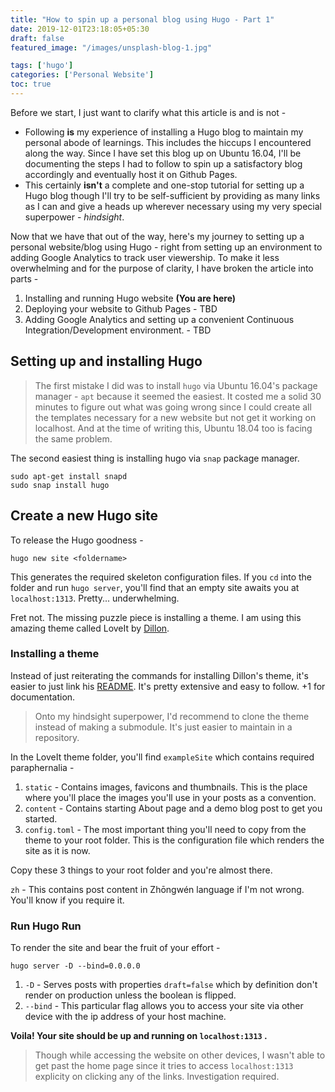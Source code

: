 ```yaml
---
title: "How to spin up a personal blog using Hugo - Part 1"
date: 2019-12-01T23:18:05+05:30
draft: false
featured_image: "/images/unsplash-blog-1.jpg"

tags: ['hugo']
categories: ['Personal Website']
toc: true
---
```


Before we start, I just want to clarify what this article is and is not - 

- Following **is** my experience of installing a Hugo blog to maintain my personal abode of learnings. This includes the hiccups I encountered along the way. Since I have set this blog up on Ubuntu 16.04, I'll be documenting the steps I had to follow to spin up a satisfactory blog accordingly and eventually host it on Github Pages.
- This certainly **isn't** a complete and one-stop tutorial for setting up a Hugo blog though I'll try to be self-sufficient by providing as many links as I can and give a heads up wherever necessary using my very special superpower - *hindsight*.

Now that we have that out of the way, here's my journey to setting up a personal website/blog using Hugo - right from setting up an environment to adding Google Analytics to track user viewership. To make it less overwhelming and for the purpose of clarity, I have broken the article into parts - 

1. Installing and running Hugo website **(You are here)**
2. Deploying your website to Github Pages - TBD
3. Adding Google Analytics and setting up a convenient Continuous Integration/Development environment. - TBD

## Setting up and installing Hugo

> The first mistake I did was to install `hugo` via Ubuntu 16.04's package manager - `apt` because it seemed the easiest. It costed me a solid 30 minutes to figure out what was going wrong since I could create all the templates necessary for a new website but not get it working on localhost. And at the time of writing this, Ubuntu 18.04 too is facing the same problem.

The second easiest thing is installing hugo via `snap` package manager.

    sudo apt-get install snapd
    sudo snap install hugo

## Create a new Hugo site

To release the Hugo goodness - 

    hugo new site <foldername>

This generates the required skeleton configuration files. If you `cd` into the folder and run `hugo server`, you'll find that an empty site awaits you at `localhost:1313`. Pretty... underwhelming. 

Fret not. The missing puzzle piece is installing a theme. I am using this amazing theme called LoveIt by [Dillon](https://dillonzq.com/). 

### Installing a theme

Instead of just reiterating the commands for installing Dillon's theme, it's easier to just link his [README](https://github.com/dillonzq/LoveIt#getting-started). It's pretty extensive and easy to follow. +1 for documentation. 

> Onto my hindsight superpower, I'd recommend to clone the theme instead of making a submodule. It's just easier to maintain in a repository. 

In the LoveIt theme folder, you'll find `exampleSite` which contains required paraphernalia - 

1. `static` - Contains images, favicons and thumbnails. This is the place where you'll place the images you'll use in your posts as a convention.
2. `content` - Contains starting About page and a demo blog post to get you started.
3. `config.toml` - The most important thing you'll need to copy from the theme to your root folder. This is the configuration file which renders the site as it is now. 

Copy these 3 things to your root folder and you're almost there.

`zh` - This contains post content in Zhōngwén language if I'm not wrong. You'll know if you require it. 

### Run Hugo Run

To render the site and bear the fruit of your effort - 

    hugo server -D --bind=0.0.0.0

1. `-D` - Serves posts with properties `draft=false` which by definition don't render on production unless the boolean is flipped.
2. `--bind` - This particular flag allows you to access your site via other device with the ip address of  your host machine. 

**Voila! Your site should be up and running on `localhost:1313` .**

> Though while accessing the website on other devices, I wasn't able to get past the home page since it tries to access `localhost:1313` explicity on clicking any of the links. Investigation required.
